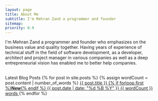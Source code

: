 ```yaml
---
layout: page
title: About Me
subtitle: I'm Mehran Zand a programmer and founder
sitemap:
priority: 0.9
---
```

<div id="describe-text">
	<p>I'm Mehran Zand a programmer and founder who emphasizes on the business value and quality together. Having years of experience of technical stuff in the field of software development, as a developer, architect and project manager in various companies as well as a deep entrepreneurial vision has enabled me to better help companies.</p>
</div>

<br/>
Latest Blog Posts
{% for post in site.posts %}
{% assign wordCount = post.content | number_of_words %}
<a href="{{ post.url | prepend: site.baseurl }}">
	<span class="post-teaser__title">{{ post.title }} {% if forloop.first %}<strong class="blink">New</strong>{% endif %}</span>
	<span class="post-teaser__date">{{ post.date | date: "%d %B %Y" }}</span>
	<span class="post-teaser__words">{{ wordCount }} words</span>
</a>
{% endfor %}

